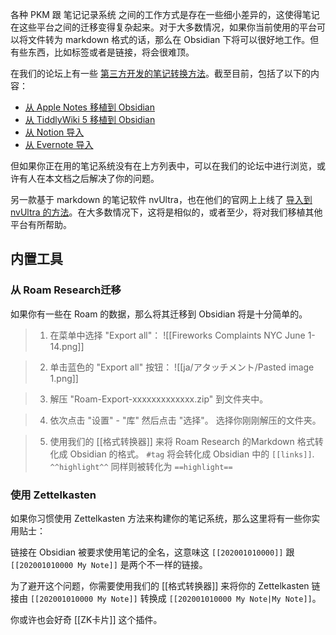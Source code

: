 各种 PKM 跟 笔记记录系统 之间的工作方式是存在一些细小差异的，这使得笔记在这些平台之间的迁移变得复杂起来。对于大多数情况，如果你当前使用的平台可以将文件转为 markdown 格式的话，那么在 Obsidian 下将可以很好地工作。但有些东西，比如标签或者是链接，将会很难顶。

在我们的论坛上有一些 [第三方开发的笔记转换方法](https://forum.obsidian.md/t/meta-post-migration-workflows/768)。截至目前，包括了以下的内容：

  * [从 Apple Notes 移植到 Obsidian](https://forum.obsidian.md/t/migrate-from-apple-notes-to-obsidian/732)
  * [从 TiddlyWiki 5 移植到 Obsidian](https://forum.obsidian.md/t/migrate-from-tiddlywiki-5-to-obsidian/731)
  * [从 Notion 导入](https://forum.obsidian.md/t/import-from-notion/636)
  * [从 Evernote 导入](https://forum.obsidian.md/t/import-from-evernote/108)

但如果你正在用的笔记系统没有在上方列表中，可以在我们的论坛中进行浏览，或许有人在本文档之后解决了你的问题。

另一款基于 markdown 的笔记软件 nvUltra，也在他们的官网上上线了 [导入到 nvUltra 的方法](https://nvultra.com/help/importing)。在大多数情况下，这将是相似的，或者至少，将对我们移植其他平台有所帮助。

## 内置工具

### 从 Roam Research迁移

如果你有一些在 Roam 的数据，那么将其迁移到 Obsidian 将是十分简单的。

> 1. 在菜单中选择 "Export all"：
> ![[Fireworks Complaints NYC June 1-14.png]]

> 2. 单击蓝色的 "Export all" 按钮：
> ![[ja/アタッチメント/Pasted image 1.png]]

> 3. 解压 "Roam-Export-xxxxxxxxxxxxx.zip" 到文件夹中。

> 4. 依次点击 "设置" - "库" 然后点击 "选择"。
> 选择你刚刚解压的文件夹。

> 5. 使用我们的 [[格式转换器]] 来将 Roam Research 的Markdown 格式转化成 Obsidian 的格式。
>  `#tag` 将会转化成 Obsidian 中的 `[[links]]`.
>  `^^highlight^^` 同样则被转化为 `==highlight==`

### 使用 Zettelkasten

如果你习惯使用 Zettelkasten 方法来构建你的笔记系统，那么这里将有一些你实用贴士：

链接在 Obsidian 被要求使用笔记的全名，这意味这 `[[202001010000]]` 跟 `[[202001010000 My Note]]` 是两个不一样的链接。

为了避开这个问题，你需要使用我们的 [[格式转换器]] 来将你的 Zettelkasten 链接由 `[[202001010000 My Note]]` 转换成 `[[202001010000 My Note|My Note]]`。

你或许也会好奇 [[ZK卡片]] 这个插件。